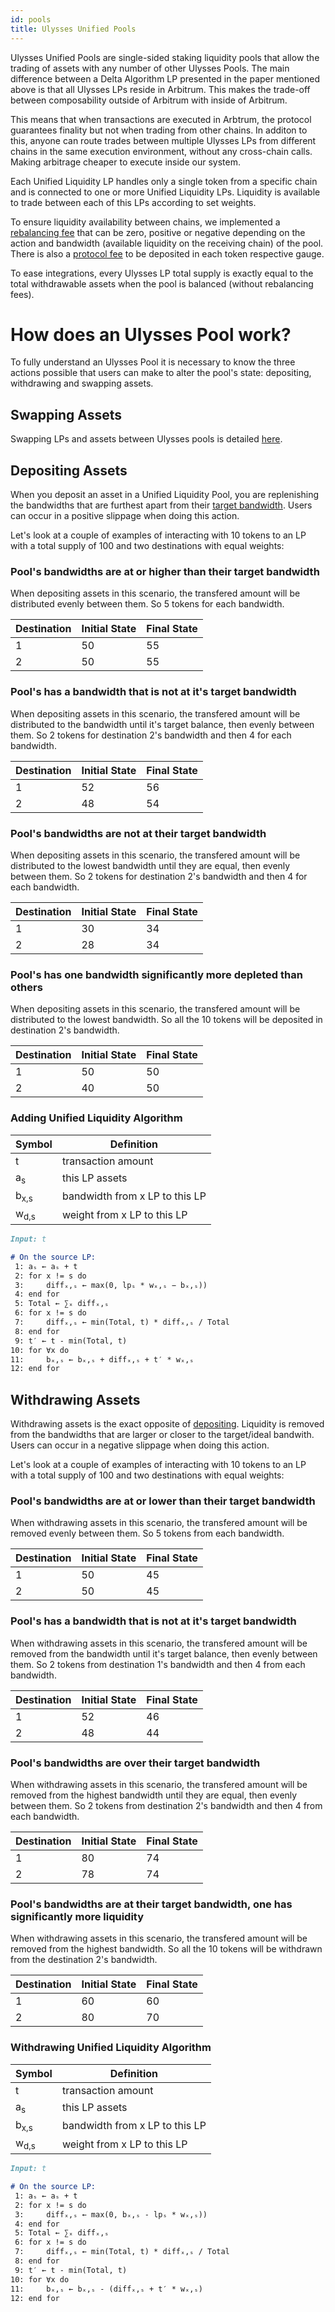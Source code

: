 ```yaml
---
id: pools
title: Ulysses Unified Pools
---
```


[//]: # (TODO: Add visuals examples)

Ulysses Unified Pools are single-sided staking liquidity pools that allow the trading of assets with any number of other Ulysses Pools. The main difference between a Delta Algorithm LP presented in the paper mentioned above is that all Ulysses LPs reside in Arbitrum. This makes the trade-off between composability outside of Arbitrum with inside of Arbitrum.

This means that when transactions are executed in Arbtrum, the protocol guarantees finality but not when trading from other chains. In additon to this, anyone can route trades between multiple Ulysses LPs from different chains in the same execution environment, without any cross-chain calls. Making arbitrage cheaper to execute inside our system.

Each Unified Liquidity LP handles only a single token from a specific chain and is connected to one or more Unified Liquidity LPs. Liquidity is available to trade between each of this LPs according to set weights. 

To ensure liquidity availability between chains, we implemented a [rebalancing fee](./fees/#rebalancing-fees) that can be zero, positive or negative depending on the action and bandwidth (available liquidity on the receiving chain) of the pool. There is also a [protocol fee](./fees/#protocol-fees) to be deposited in each token respective gauge.

To ease integrations, every Ulysses LP total supply is exactly equal to the total withdrawable assets when the pool is balanced (without rebalancing fees).

# How does an Ulysses Pool work?

To fully understand an Ulysses Pool it is necessary to know the three actions possible that users can make to alter the pool's state: depositing, withdrawing and swapping assets.

## Swapping Assets

Swapping LPs and assets between Ulysses pools is detailed [here](./swaps).

## Depositing Assets

When you deposit an asset in a Unified Liquidity Pool, you are replenishing the bandwidths that are furthest apart from their [target bandwidth](.). Users can occur in a positive slippage when doing this action.

Let's look at a couple of examples of interacting with 10 tokens to an LP with a total supply of 100 and two destinations with equal weights:

### Pool's bandwidths are at or higher than their target bandwidth

When depositing assets in this scenario, the transfered amount will be distributed evenly between them. So 5 tokens for each bandwidth.

| Destination | Initial State  | Final State |
|-------------|----------------|-------------|
|  1 | 50 | 55 |
|  2 | 50 | 55 |

### Pool's has a bandwidth that is not at it's target bandwidth
When depositing assets in this scenario, the transfered amount will be distributed to the bandwidth until it's target balance, then evenly between them. So 2 tokens for destination 2's bandwidth and then 4 for each bandwidth.

| Destination | Initial State  | Final State |
|-------------|----------------|-------------|
|  1 | 52 | 56 |
|  2 | 48 | 54 |

### Pool's bandwidths are not at their target bandwidth
When depositing assets in this scenario, the transfered amount will be distributed to the lowest bandwidth until they are equal, then evenly between them. So 2 tokens for destination 2's bandwidth and then 4 for each bandwidth.

| Destination | Initial State  | Final State |
|-------------|----------------|-------------|
|  1 | 30 | 34 |
|  2 | 28 | 34 |

### Pool's has one bandwidth significantly more depleted than others
When depositing assets in this scenario, the transfered amount will be distributed to the lowest bandwidth. So all the 10 tokens will be deposited in destination 2's bandwidth.

| Destination | Initial State  | Final State |
|-------------|----------------|-------------|
|  1 | 50 | 50 |
|  2 | 40 | 50 |

### Adding Unified Liquidity Algorithm

| Symbol         | Definition     |
|----------------|----------------|
| t | transaction amount |
| a<sub>s</sub> | this LP assets |
| b<sub>x,s</sub> | bandwidth from x LP to this LP |
| w<sub>d,s</sub> | weight from x LP to this LP |

```markdown
Input: t

# On the source LP:
 1: aₛ ← aₛ + t
 2: for x != s do
 3:     diffₓ,ₛ ← max(0, lpₛ * wₓ,ₛ − bₓ,ₛ))
 4: end for
 5: Total ← ∑ₓ diffₓ,ₛ
 6: for x != s do
 7:     diffₓ,ₛ ← min(Total, t) * diffₓ,ₛ / Total
 8: end for
 9: t′ ← t - min(Total, t)
10: for ∀x do
11:     bₓ,ₛ ← bₓ,ₛ + diffₓ,ₛ + t′ * wₓ,ₛ
12: end for
```

## Withdrawing Assets

Withdrawing assets is the exact opposite of [depositing](#depositing-assets). Liquidity is removed from the bandwidths that are larger or closer to the target/ideal bandwith. Users can occur in a negative slippage when doing this action.

Let's look at a couple of examples of interacting with 10 tokens to an LP with a total supply of 100 and two destinations with equal weights:

### Pool's bandwidths are at or lower than their target bandwidth

When withdrawing assets in this scenario, the transfered amount will be removed evenly between them. So 5 tokens from each bandwidth.

| Destination | Initial State  | Final State |
|-------------|----------------|-------------|
|  1 | 50 | 45 |
|  2 | 50 | 45 |

### Pool's has a bandwidth that is not at it's target bandwidth
When withdrawing assets in this scenario, the transfered amount will be removed from the bandwidth until it's target balance, then evenly between them. So 2 tokens from destination 1's bandwidth and then 4 from each bandwidth.

| Destination | Initial State  | Final State |
|-------------|----------------|-------------|
|  1 | 52 | 46 |
|  2 | 48 | 44 |

### Pool's bandwidths are over their target bandwidth
When withdrawing assets in this scenario, the transfered amount will be removed from the highest bandwidth until they are equal, then evenly between them. So 2 tokens from destination 2's bandwidth and then 4 from each bandwidth.

| Destination | Initial State  | Final State |
|-------------|----------------|-------------|
|  1 | 80 | 74 |
|  2 | 78 | 74 |

### Pool's bandwidths are at their target bandwidth, one has significantly more liquidity
When withdrawing assets in this scenario, the transfered amount will be removed from the highest bandwidth. So all the 10 tokens will be withdrawn from the destination 2's bandwidth.

| Destination | Initial State  | Final State |
|-------------|----------------|-------------|
|  1 | 60 | 60 |
|  2 | 80 | 70 |

### Withdrawing Unified Liquidity Algorithm

| Symbol         | Definition     |
|----------------|----------------|
| t | transaction amount |
| a<sub>s</sub> | this LP assets |
| b<sub>x,s</sub> | bandwidth from x LP to this LP |
| w<sub>d,s</sub> | weight from x LP to this LP |

```markdown
Input: t

# On the source LP:
 1: aₛ ← aₛ + t
 2: for x != s do
 3:     diffₓ,ₛ ← max(0, bₓ,ₛ - lpₛ * wₓ,ₛ))
 4: end for
 5: Total ← ∑ₓ diffₓ,ₛ
 6: for x != s do
 7:     diffₓ,ₛ ← min(Total, t) * diffₓ,ₛ / Total
 8: end for
 9: t′ ← t - min(Total, t)
10: for ∀x do
11:     bₓ,ₛ ← bₓ,ₛ - (diffₓ,ₛ + t′ * wₓ,ₛ)
12: end for
```